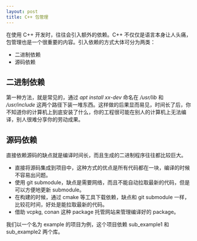 ```yaml
---
layout: post
title: C++ 包管理
---
```


在使用 C++ 开发时，往往会引入额外的依赖。C++ 不仅仅是语言本身让人头痛，包管理也是一个很重要的内容。引入依赖的方式大体可分为两类：

- 二进制依赖
- 源码依赖

## 二进制依赖

第一种方法，就是常见的，通过 *apt install xx-dev* 命名在 */usr/lib* 和 */usr/include* 这两个路径下装一堆东西。这样做的后果显而易见，时间长了后，你不知道你的计算机上到底安装了什么，你的工程很可能在别人的计算机上无法编译，别人很难分享你的劳动成果。

## 源码依赖

直接依赖源码的缺点就是编译时间长，而且生成的二进制程序往往都比较巨大。

- 直接将源码集成到项目中，这种方式的优点是所有代码都在一块，编译的时候不容易出问题。
- 使用 git submodule，缺点是需要网络，而且不能自动拉取最新的代码，但是可以方便地更新 submodule。
- 在构建的时候，通过 cmake 等工具下载依赖，缺点和 git submodule 一样，比较花时间，好处是能拉取最新的代码。
- 借助 vcpkg, conan 这种 package 托管网站来管理编译好的 package。

我们以一个名为 example 的项目为例，这个项目依赖 sub_example1 和 sub_example2 两个库。
